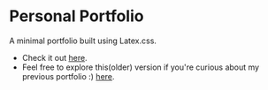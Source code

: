 # Personal Portfolio
A minimal portfolio built using Latex.css.
- Check it out [here](https://venkateshraju.me).
- Feel free to explore this(older) version if you're curious about my previous portfolio :) [here](https://dev.venkateshraju.me).
